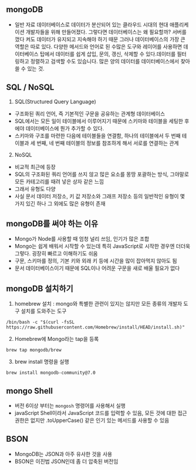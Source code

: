 ## mongoDB

- 일반 자료 데이터베이스로 데이터가 분산되어 있는 클라우드 시대의 현대 애플리케이션 개발자들을 위해 만들어졌다.
  그렇다면 데이터베이스는 왜 필요할까?
  서버를 껐다 켜도 데이터가 유지되고 지속해야 하기 때문
  그러나 데이터베이스의 가장 큰 역할은 따로 있다.
  다양한 메서드와 언어로 된 수많은 도구와 레이어를 사용하면 데이터베이스 탑에서 데이터를 쉽게 삽입, 문의, 갱신, 삭제할 수 있다.데이터를 필터링하고 정렬하고 검색할 수도 있습니다. 많은 양의 데이터를 데이터베이스에서 찾아 쓸 수 있는 것.

## SQL / NoSQL

1. SQL(Structured Query Language)

- 구조화된 쿼리 언어, 즉 기본적인 구문을 공유하는 관계형 데이터베이스
- SQL에서는 모든 일이 테이블에서 이루어지기 때문에 스키마와 테이블을 세팅한 후에야 데이터베이스에 뭔가 추가할 수 있다.
- 스키마와 구조를 마련한 다음에 테이블들을 연결함, 하나의 테이블에서 두 번째 테이블과 세 번째, 네 번째 테이블의 정보를 참조하게 해서 서로를 연결하는 관계

2. NoSQL

- 비교적 최근에 등장
- SQL의 구조화된 쿼리 언어를 쓰지 않고 많은 요소를 몽땅 포괄하는 방식, 그야말로 모든 카테고리를 때려 넣은 상자 같은 느낌
- 그래서 유형도 다양
- 사실 문서 데이터 저장소, 키 값 저장소와 그래프 저장소 등의 일반적인 유형이 몇 가지 있긴 하나 그 외에도 많은 유형이 존재

## mongoDB를 써야 하는 이유

- Mongo가 Node를 사용할 때 엄청 널리 쓰임, 인기가 많은 조합
- Mongo는 쉽게 배워서 시작할 수 있는데 특히 JavaScript로 시작한 경우엔 더더욱 그렇다. 굉장히 빠르고 이해하기도 쉬움
- 구문, 스키마를 정의, 기본 키와 외래 키 등에 시간을 많이 잡아먹지 않아도 됨
- 문서 데이터베이스이기 때문에 SQL이나 어려운 구문을 새로 배울 필요가 없다

## mongoDB 설치하기

1. homebrew 설치
   : mongo와 특별한 관련이 있지는 않지만 모든 종류의 개발자 도구 설치를 도와주는 도구

```
/bin/bash -c "$(curl -fsSL https://raw.githubusercontent.com/Homebrew/install/HEAD/install.sh)"
```

2. Homebrew에 Mongo라는 tap을 등록

```
brew tap mongodb/brew
```

3.  brew install 명령을 실행

```
brew install mongodb-community@7.0
```

## mongo Shell

- 버전 6이상 부터는 `mongosh` 명령어를 사용해서 실행
- javaScript Shell이라서 JavaScript 코드를 입력할 수 있음, 모든 것에 대한 접근 권한은 없지만 .toUpperCase() 같은 인기 있는 메서드를 사용할 수 있음

## BSON

- MongoDB는 JSON과 아주 유사한 것을 사용
- BSON은 이진법 JSON인데 좀 더 압축된 버전임

